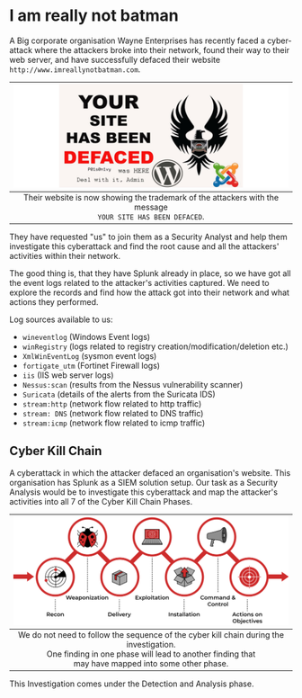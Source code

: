 # I am really not batman

A Big corporate organisation Wayne Enterprises has recently faced a cyber-attack where the attackers broke into their 
network, found their way to their web server, and have successfully defaced their website 
`http://www.imreallynotbatman.com`. 

| ![Defaced](../../_static/images/defaced.png)
|:--:|
| Their website is now showing the trademark of the attackers with the message <br>`YOUR SITE HAS BEEN DEFACED`. |

They have requested "us" to join them as a Security Analyst and help them investigate this cyberattack and find the 
root cause and all the attackers' activities within their network.

The good thing is, that they have Splunk already in place, so we have got all the event logs related to the attacker's 
activities captured. We need to explore the records and find how the attack got into their network and what actions 
they performed.

Log sources available to us: 

* `wineventlog` (Windows Event logs)
* `winRegistry` (logs related to registry creation/modification/deletion etc.)
* `XmlWinEventLog` (sysmon event logs)
* `fortigate_utm` (Fortinet Firewall logs)
* `iis` (IIS web server logs)
* `Nessus:scan` (results from the Nessus vulnerability scanner)  
* `Suricata` (details of the alerts from the Suricata IDS)
* `stream:http` (network flow related to http traffic)
* `stream: DNS` (network flow related to DNS traffic)
* `stream:icmp` (network flow related to icmp traffic)

## Cyber Kill Chain

A cyberattack in which the attacker defaced an organisation's website. This organisation has Splunk as a SIEM 
solution setup. Our task as a Security Analysis would be to investigate this cyberattack and map the attacker's 
activities into all 7 of the Cyber Kill Chain Phases. 

| ![Cyber Kill Chain](../../_static/images/ckc.png)
|:--:|
| We do not need to follow the sequence of the cyber kill chain during the investigation. <br>One finding in one phase will lead to another finding that <br>may have mapped into some other phase. |

This Investigation comes under the Detection and Analysis phase.